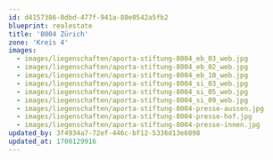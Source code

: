 ```yaml
---
id: d4157386-0dbd-477f-941a-80e0542a5fb2
blueprint: realestate
title: '8004 Zürich'
zone: 'Kreis 4'
images:
  - images/liegenschaften/aporta-stiftung-8004_eb_03_web.jpg
  - images/liegenschaften/aporta-stiftung-8004_eb_02_web.jpg
  - images/liegenschaften/aporta-stiftung-8004_eb_10_web.jpg
  - images/liegenschaften/aporta-stiftung-8004_si_03_web.jpg
  - images/liegenschaften/aporta-stiftung-8004_si_05_web.jpg
  - images/liegenschaften/aporta-stiftung-8004_si_09_web.jpg
  - images/liegenschaften/aporta-stiftung-8004-presse-aussen.jpg
  - images/liegenschaften/aporta-stiftung-8004-presse-hof.jpg
  - images/liegenschaften/aporta-stiftung-8004-presse-innen.jpg
updated_by: 3f4934a7-72ef-446c-bf12-5336d13e6898
updated_at: 1700129916
---
```


